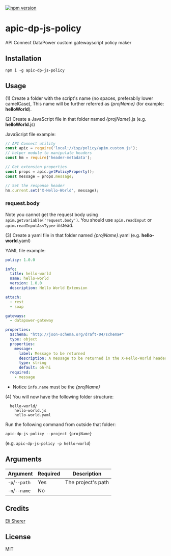 [![npm version](https://badge.fury.io/js/apic-dp-js-policy.svg)](https://badge.fury.io/js/apic-dp-js-policy)

# apic-dp-js-policy

API Connect DataPower custom gatewayscript policy maker

## Installation

```
npm i -g apic-dp-js-policy
```

## Usage

(1) Create a folder with the script's name (no spaces, preferablly lower camelCase), This name will be further referred as _{projName}_ (for example: **helloWorld**).

(2) Create a JavaScript file in that folder named _{projName}_.js (e.g. **helloWorld**.js)

JavaScript file example:
```js
// API Connect utility
const apic = require('local://isp/policy/apim.custom.js');
// helper module to manipulate headers
const hm = require('header-metadata');

// Get extension properties
const props = apic.getPolicyProperty();
const message = props.message;

// Set the response header
hm.current.set('X-Hello-World', message);
```
### request.body

Note you cannot get the request body using `apim.getvariable('request.body')`. You should use `apim.readInput` or `apim.readInputAs<Type>` instead.


(3) Create a yaml file in that folder named _{projName}_.yaml  (e.g. **hello-world**.yaml)

YAML file example:
```yaml
policy: 1.0.0

info:
  title: hello-world
  name: hello-world
  version: 1.0.0
  description: Hello World Extension

attach:
  - rest
  - soap

gateways:
  - datapower-gateway

properties:
  $schema: "http://json-schema.org/draft-04/schema#"
  type: object
  properties:
    message:
      label: Message to be returned
      description: A message to be returned in the X-Hello-World header
      type: string
      default: oh-hi
  required:
    - message
```

* Notice `info.name` must be the _{projName}_


(4) You will now have the following folder structure:
```
  hello-world/
    hello-world.js
    hello-world.yaml
```

Run the following command from outside that folder:
```
apic-dp-js-policy --project {projName}
```

(e.g. `apic-dp-js-policy -p hello-world`)

## Arguments

|Argument     |Required|Description
|-------------|--------|-----------
|`-p`/`--path`|Yes     |The project's path
|`-n`/`--name`|No      |


## Credits

[Eli Sherer](https://github.com/elisherer)

## License

MIT